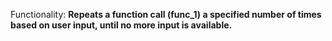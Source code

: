 Functionality: **Repeats a function call (func_1) a specified number of times based on user input, until no more input is available.**